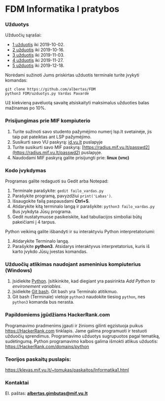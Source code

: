 # FDM Informatika I pratybos
### Užduotys

Užduočių sąrašai:
 - [1 užduotis](https://klevas.mif.vu.lt/~tomukas/uzduotys/ruduo/uzd_1.html) iki 2019-10-02.
 - [2 užduotis](https://klevas.mif.vu.lt/~tomukas/uzduotys/ruduo/uzd_2.html) iki 2019-10-16.
 - [3 užduotis](https://klevas.mif.vu.lt/~tomukas/uzduotys/ruduo/uzd_3.html) iki 2019-11-03.
 - [4 užduotis](https://klevas.mif.vu.lt/~tomukas/uzduotys/ruduo/uzd_4.html) iki 2019-11-27.
 - [5 užduotis](https://klevas.mif.vu.lt/~tomukas/uzduotys/ruduo/uzd_4.html) iki 2019-12-18.

Norėdami sužinoti Jums priskirtas užduotis terminale turite įvykyti komandas:

    git clone https://github.com/albertas/FDM
    python3 FDM/uzduotys.py Vardas Pavardė
 
Už kiekvieną pavėluotą savaitę atsiskaityti maksimalus užduoties balas mažinamas po 10%.


### Prisijungimas prie MIF kompiuterio
1. Turite sužinoti savo studento pažymėjimo numerį lsp.lt svetainėje, jis taip pat pateiktas ant LSP pažymėjimo.
2. Susikurti savo VU paskyrą: [id.vu.lt](https://id.vu.lt) puslapyje
3. Turite susikurti savo MIF paskyrą: [https://radius.mif.vu.lt/passwd2](https://radius.mif.vu.lt/passwd2) puslapyje.
4. Naudodami MIF paskyrą galite prisijungti prie:  **linux (vnc)**

### Kodo įvykdymas
Programas galite redaguoti su Gedit arba Notepad:
1. Terminale parašykite: `gedit failo_vardas.py`
2. Parašykite programą, pavyzdžiui `print('Labas')`.
3. Išsaugokite failą paspausdami **Ctrl+S**.
4. Atidarykite kitą terminalo langą ir parašykite: `python3 failo_vardas.py`
Bus įvykdyta Jūsų programa.
5. Gedit nustatymuose pasikeiskite, kad tabuliacijos simboliai būtų pakeičiami į 4 tarpus.

Python veikimą galite išbandyti ir su interaktyviu Python interpretatoriumi:
1. Atidarykite Terminalo langą.
2. Parašykite **python3**. Atsidarys interaktyvus interpretatorius, kuris
iš karto įvykdo Jūsų įvestas komandas.

### Užduočių atlikimas naudojant asmeninius kompiuterius (Windows)
1. Įsidiekite [Python](https://www.python.org/downloads/). Įsitikinkite, kad
   diegiant yra pasirinkta *Add Python to environement variables*.
2. Įsidiekite [Git bash](https://gitforwindows.org/).
    Git bash yra Terminalo atitikmuo.
3. Git bash (Terminale) vietoje `python3` naudokite tiesiog `python`, nes
   `python3` komanda bus nerasta.


### Papildomiems įgūdžiams HackerRank.com
Programavimo pradmenims įgauti ir žinioms gilinti egzistuoja puikus
https://HackerRank.com tinklapis. Jame galima programuoti ir testuoti užduočių
sprendimus. Programavimo užduotys sugrupuotos pagal tematiką, sudėtingumą.
Python programavimo kalbos galima išmokti atlikus užduotis:
https://HackerRank.com/domains/python


### Teorijos paskaitų puslapis:
https://klevas.mif.vu.lt/~tomukas/paskaitos/Informatika1.html


### Kontaktai
El. paštas:  **albertas.gimbutas@mif.vu.lt**



